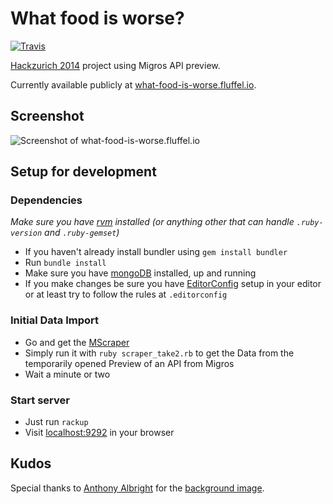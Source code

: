 # What food is worse?

[![Travis](https://img.shields.io/travis/optikfluffel/what-food-is-worse.svg?style=flat)](https://travis-ci.org/optikfluffel/what-food-is-worse)

[Hackzurich 2014](http://hackzurich.com) project using Migros API preview.

Currently available publicly at [what-food-is-worse.fluffel.io](http://what-food-is-worse.fluffel.io).

## Screenshot

![Screenshot of what-food-is-worse.fluffel.io](http://cl.ly/image/1P2z0d0d2e0B/Screen%20Shot%202014-10-12%20at%2005.44.43.png "Screenshot of what-food-is-worse.fluffel.io")


## Setup for development

### Dependencies

_Make sure you have [rvm](https://rvm.io) installed
(or anything other that can handle `.ruby-version` and `.ruby-gemset`)_

* If you haven't already install bundler using `gem install bundler`
* Run `bundle install`
* Make sure you have [mongoDB](http://www.mongodb.org) installed, up and running
* If you make changes be sure you have [EditorConfig](http://editorconfig.org) setup in your editor
or at least try to follow the rules at `.editorconfig`


### Initial Data Import

* Go and get the [MScraper](https://github.com/fliiiix/MScraper)
* Simply run it with `ruby scraper_take2.rb` to get the Data from the temporarily opened Preview of
an API from Migros
* Wait a minute or two


### Start server

* Just run `rackup`
* Visit [localhost:9292](http://localhost:9292) in your browser

## Kudos

Special thanks to [Anthony Albright](https://www.flickr.com/photos/anthonyalbright) for the [background image](https://flic.kr/p/8bxaWw).
